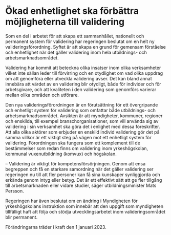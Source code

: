 # Ökad enhetlighet ska förbättra möjligheterna till validering

Som en del i arbetet för att skapa ett sammanhållet, nationellt och permanent system för validering har regeringen beslutat om en helt ny valideringsförordning. Syftet är att skapa en grund för gemensam förståelse och enhetlighet när det gäller validering inom hela utbildnings- och arbetsmarknadsområdet.

Validering har kommit att beteckna olika insatser inom olika verksamheter vilket inte sällan leder till förvirring och en otydlighet om vad olika uppdrag om att genomföra eller utveckla validering avser. Det kan bland annat innebära att värdet av en validering blir otydligt, både för individer och för arbetsgivare, och att kvaliteten i den validering som genomförs varierar mellan olika områden och utförare.

Den nya valideringsförordningen är en förutsättning för ett övergripande och enhetligt system för validering som omfattar både utbildnings- och arbetsmarknadsområdet. Avsikten är att myndigheter, kommuner, regioner och enskilda, till exempel branschorganisationer, som vill använda sig av validering i sin verksamhet ska göra det i enlighet med dessa föreskrifter. Att alla olika aktörer som erbjuder en enskild individ validering gör det på samma villkor är ett viktigt steg på vägen mot ett enhetligt system för validering. Förordningen ska fungera som ett komplement till de bestämmelser som redan finns om validering inom yrkeshögskolan, kommunal vuxenutbildning (komvux) och högskolan.

– Validering är viktigt för kompetensförsörjningen. Genom att ensa begreppen och få en starkare samordning när det gäller validering ser regeringen nu till att fler personer kan få sina kunskaper synliggjorda och erkända genom intyg eller betyg. Det är ett effektivt sätt att ge fler tillgång till arbetsmarknaden eller vidare studier, säger utbildningsminister Mats Persson.

Regeringen har även beslutat om en ändring i Myndigheten för yrkeshögskolans instruktion som innebär att den uppgift som myndigheten tillfälligt haft att följa och stödja utvecklingsarbetet inom valideringsområdet blir permanent.

Förändringarna träder i kraft den 1 januari 2023.
